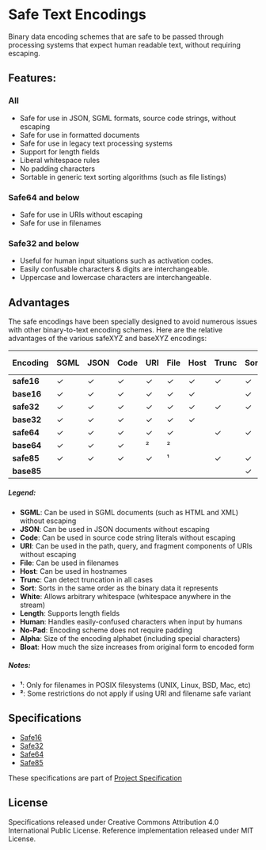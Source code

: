 Safe Text Encodings
===================

Binary data encoding schemes that are safe to be passed through processing systems that expect human readable text, without requiring escaping.



Features:
---------

### All

 * Safe for use in JSON, SGML formats, source code strings, without escaping
 * Safe for use in formatted documents
 * Safe for use in legacy text processing systems
 * Support for length fields
 * Liberal whitespace rules
 * No padding characters
 * Sortable in generic text sorting algorithms (such as file listings)


### Safe64 and below

 * Safe for use in URIs without escaping
 * Safe for use in filenames

### Safe32 and below

 * Useful for human input situations such as activation codes.
 * Easily confusable characters & digits are interchangeable.
 * Uppercase and lowercase characters are interchangeable.



Advantages
----------

The safe encodings have been specially designed to avoid numerous issues with other binary-to-text encoding schemes. Here are the relative advantages of the various safeXYZ and baseXYZ encodings:

| Encoding   | SGML | JSON | Code | URI | File | Host | Trunc | Sort | White | Length | Human | No-Pad | Alpha | Bloat |
| ---------- | ---- | ---- | ---- | --- | ---- | ---- | ----- | ---- | ----- | ------ | ----- | ------ | ----- | ----- |
| **safe16** |   ✓  |   ✓  |   ✓  |  ✓  |   ✓  |   ✓  |   ✓   |   ✓  |   ✓   |    ✓   |   ✓   |    ✓   |   16  |  2.0  |
| **base16** |   ✓  |   ✓  |   ✓  |  ✓  |   ✓  |   ✓  |       |   ✓  |       |        |   ✓   |    ✓   |   16  |  2.0  |
| **safe32** |   ✓  |   ✓  |   ✓  |  ✓  |   ✓  |   ✓  |   ✓   |   ✓  |   ✓   |    ✓   |   ✓   |    ✓   |   32  |  1.6  |
| **base32** |   ✓  |   ✓  |   ✓  |  ✓  |   ✓  |   ✓  |       |      |       |        |       |        |   33  |  1.6  |
| **safe64** |   ✓  |   ✓  |   ✓  |  ✓  |   ✓  |      |   ✓   |   ✓  |   ✓   |    ✓   |       |    ✓   |   64  |  1.33 |
| **base64** |   ✓  |   ✓  |   ✓  |  ²  |   ²  |      |       |      |       |        |       |        |   65  |  1.33 |
| **safe85** |   ✓  |   ✓  |   ✓  |  ✓  |   ¹  |      |   ✓   |   ✓  |   ✓   |    ✓   |       |    ✓   |   85  |  1.25 |
| **base85** |      |      |      |     |      |      |       |   ✓  |   ✓   |        |       |        |   87  |  1.25 |

##### Legend:

* **SGML**:   Can be used in SGML documents (such as HTML and XML) without escaping
* **JSON**:   Can be used in JSON documents without escaping
* **Code**:   Can be used in source code string literals without escaping
* **URI**:    Can be used in the path, query, and fragment components of URIs without escaping
* **File**:   Can be used in filenames
* **Host**:   Can be used in hostnames
* **Trunc**:  Can detect truncation in all cases
* **Sort**:   Sorts in the same order as the binary data it represents
* **White**:  Allows arbitrary whitespace (whitespace anywhere in the stream)
* **Length**: Supports length fields
* **Human**:  Handles easily-confused characters when input by humans
* **No-Pad**: Encoding scheme does not require padding
* **Alpha**:  Size of the encoding alphabet (including special characters)
* **Bloat**:  How much the size increases from original form to encoded form

##### Notes:

* **¹**: Only for filenames in POSIX filesystems (UNIX, Linux, BSD, Mac, etc)
* **²**: Some restrictions do not apply if using URI and filename safe variant



Specifications
--------------

 * [Safe16](safe16-specification.md)
 * [Safe32](safe32-specification.md)
 * [Safe64](safe64-specification.md)
 * [Safe85](safe85-specification.md)



These specifications are part of [Project Specification](https://github.com/kstenerud/specifications)


License
-------

Specifications released under Creative Commons Attribution 4.0 International Public License.
Reference implementation released under MIT License.
